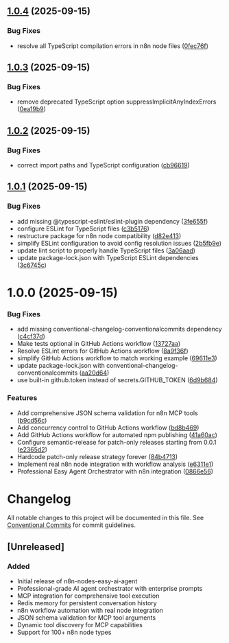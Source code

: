 ## [1.0.4](https://github.com/easynet-world/7146-n8n-nodes-easy-ai-agent/compare/v1.0.3...v1.0.4) (2025-09-15)


### Bug Fixes

* resolve all TypeScript compilation errors in n8n node files ([0fec76f](https://github.com/easynet-world/7146-n8n-nodes-easy-ai-agent/commit/0fec76f3c632760fb2b3082e0c1ca86b7a5516cb))

## [1.0.3](https://github.com/easynet-world/7146-n8n-nodes-easy-ai-agent/compare/v1.0.2...v1.0.3) (2025-09-15)


### Bug Fixes

* remove deprecated TypeScript option suppressImplicitAnyIndexErrors ([0ea19b9](https://github.com/easynet-world/7146-n8n-nodes-easy-ai-agent/commit/0ea19b93f4a71e2cea7525f878b7f7e0daa07398))

## [1.0.2](https://github.com/easynet-world/7146-n8n-nodes-easy-ai-agent/compare/v1.0.1...v1.0.2) (2025-09-15)


### Bug Fixes

* correct import paths and TypeScript configuration ([cb96619](https://github.com/easynet-world/7146-n8n-nodes-easy-ai-agent/commit/cb966193e5cf22b3b4e142bef0aaccb5939f143a))

## [1.0.1](https://github.com/easynet-world/7146-n8n-nodes-easy-ai-agent/compare/v1.0.0...v1.0.1) (2025-09-15)


### Bug Fixes

* add missing @typescript-eslint/eslint-plugin dependency ([3fe655f](https://github.com/easynet-world/7146-n8n-nodes-easy-ai-agent/commit/3fe655f45b527d478a71a56d854cefbcd3098fe8))
* configure ESLint for TypeScript files ([c3b5176](https://github.com/easynet-world/7146-n8n-nodes-easy-ai-agent/commit/c3b51767a2a51e3a82504348c21832c1f43d9295))
* restructure package for n8n node compatibility ([d82e413](https://github.com/easynet-world/7146-n8n-nodes-easy-ai-agent/commit/d82e413b0195963118ff84e742249649c197dcd9))
* simplify ESLint configuration to avoid config resolution issues ([2b5fb9e](https://github.com/easynet-world/7146-n8n-nodes-easy-ai-agent/commit/2b5fb9ed7e52e4fd67115e6ac61266b9390e20c8))
* update lint script to properly handle TypeScript files ([3a06aad](https://github.com/easynet-world/7146-n8n-nodes-easy-ai-agent/commit/3a06aad71b8099fbf1e20c40c6c26fcebce3c8c2))
* update package-lock.json with TypeScript ESLint dependencies ([3c6745c](https://github.com/easynet-world/7146-n8n-nodes-easy-ai-agent/commit/3c6745c537f1da9868b01d1c1a7b6362d29e4cbc))

# 1.0.0 (2025-09-15)


### Bug Fixes

* add missing conventional-changelog-conventionalcommits dependency ([c4cf37d](https://github.com/easynet-world/7146-n8n-nodes-easy-ai-agent/commit/c4cf37d642b062dd3ad3aad99e371dd170fd4a4c))
* Make tests optional in GitHub Actions workflow ([13727aa](https://github.com/easynet-world/7146-n8n-nodes-easy-ai-agent/commit/13727aaa7355a6451ea249017220fcbb5637d5f7))
* Resolve ESLint errors for GitHub Actions workflow ([8a9f36f](https://github.com/easynet-world/7146-n8n-nodes-easy-ai-agent/commit/8a9f36f84e21d7e536be83f63fd7e2e1b8efc7b6))
* simplify GitHub Actions workflow to match working example ([69611e3](https://github.com/easynet-world/7146-n8n-nodes-easy-ai-agent/commit/69611e3a04d322b7336e59fed1ec496edf83da22))
* update package-lock.json with conventional-changelog-conventionalcommits ([aa20d64](https://github.com/easynet-world/7146-n8n-nodes-easy-ai-agent/commit/aa20d64ad8815c6e27ca9bf788f915008230539e))
* use built-in github.token instead of secrets.GITHUB_TOKEN ([6d9b684](https://github.com/easynet-world/7146-n8n-nodes-easy-ai-agent/commit/6d9b68498d70463e9694a80af00960fb87e38bfd))


### Features

* Add comprehensive JSON schema validation for n8n MCP tools ([b9cd56c](https://github.com/easynet-world/7146-n8n-nodes-easy-ai-agent/commit/b9cd56c1adef782982a42217d0c4ed9bc44aa822))
* Add concurrency control to GitHub Actions workflow ([bd8b469](https://github.com/easynet-world/7146-n8n-nodes-easy-ai-agent/commit/bd8b4696a6e649baab5d01fb7e37ecb60752ddcb))
* Add GitHub Actions workflow for automated npm publishing ([41a60ac](https://github.com/easynet-world/7146-n8n-nodes-easy-ai-agent/commit/41a60acc6ea112bc809aab900b69a6c7f406ac2a))
* Configure semantic-release for patch-only releases starting from 0.0.1 ([e2365d2](https://github.com/easynet-world/7146-n8n-nodes-easy-ai-agent/commit/e2365d23c97e18a4834a4515338a9ca3b56b404b))
* Hardcode patch-only release strategy forever ([84b4713](https://github.com/easynet-world/7146-n8n-nodes-easy-ai-agent/commit/84b4713e57cf3d5ea814e058e4909117ca0643cc))
* Implement real n8n node integration with workflow analysis ([e6311e1](https://github.com/easynet-world/7146-n8n-nodes-easy-ai-agent/commit/e6311e1350fbce4e3a24fa02bacb2bc96dc22933))
* Professional Easy Agent Orchestrator with n8n integration ([0866e56](https://github.com/easynet-world/7146-n8n-nodes-easy-ai-agent/commit/0866e563a3463ccf6a912f7bbaa635352c22bb28))

# Changelog

All notable changes to this project will be documented in this file. See [Conventional Commits](https://conventionalcommits.org) for commit guidelines.

## [Unreleased]

### Added
- Initial release of n8n-nodes-easy-ai-agent
- Professional-grade AI agent orchestrator with enterprise prompts
- MCP integration for comprehensive tool execution
- Redis memory for persistent conversation history
- n8n workflow automation with real node integration
- JSON schema validation for MCP tool arguments
- Dynamic tool discovery for MCP capabilities
- Support for 100+ n8n node types
